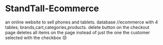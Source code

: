 # StandTall-Ecommerce
an online website to sell phones and tablets. database //ecommerce with 4 tables; brands,cart,categories,products.
delete button on the checkout page deletes all items on the page instead of just the one the customer selected with the checkbox
:disappointed:
